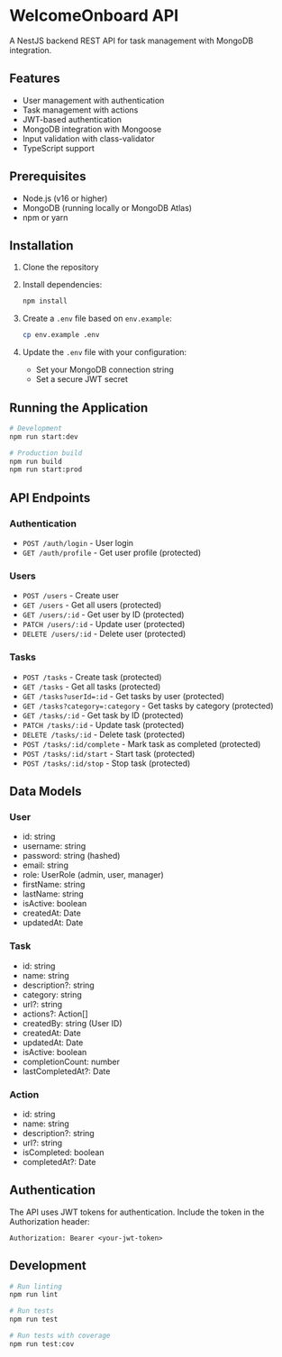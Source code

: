 # WelcomeOnboard API

A NestJS backend REST API for task management with MongoDB integration.

## Features

- User management with authentication
- Task management with actions
- JWT-based authentication
- MongoDB integration with Mongoose
- Input validation with class-validator
- TypeScript support

## Prerequisites

- Node.js (v16 or higher)
- MongoDB (running locally or MongoDB Atlas)
- npm or yarn

## Installation

1. Clone the repository
2. Install dependencies:
   ```bash
   npm install
   ```

3. Create a `.env` file based on `env.example`:
   ```bash
   cp env.example .env
   ```

4. Update the `.env` file with your configuration:
   - Set your MongoDB connection string
   - Set a secure JWT secret

## Running the Application

```bash
# Development
npm run start:dev

# Production build
npm run build
npm run start:prod
```

## API Endpoints

### Authentication
- `POST /auth/login` - User login
- `GET /auth/profile` - Get user profile (protected)

### Users
- `POST /users` - Create user
- `GET /users` - Get all users (protected)
- `GET /users/:id` - Get user by ID (protected)
- `PATCH /users/:id` - Update user (protected)
- `DELETE /users/:id` - Delete user (protected)

### Tasks
- `POST /tasks` - Create task (protected)
- `GET /tasks` - Get all tasks (protected)
- `GET /tasks?userId=:id` - Get tasks by user (protected)
- `GET /tasks?category=:category` - Get tasks by category (protected)
- `GET /tasks/:id` - Get task by ID (protected)
- `PATCH /tasks/:id` - Update task (protected)
- `DELETE /tasks/:id` - Delete task (protected)
- `POST /tasks/:id/complete` - Mark task as completed (protected)
- `POST /tasks/:id/start` - Start task (protected)
- `POST /tasks/:id/stop` - Stop task (protected)

## Data Models

### User
- id: string
- username: string
- password: string (hashed)
- email: string
- role: UserRole (admin, user, manager)
- firstName: string
- lastName: string
- isActive: boolean
- createdAt: Date
- updatedAt: Date

### Task
- id: string
- name: string
- description?: string
- category: string
- url?: string
- actions?: Action[]
- createdBy: string (User ID)
- createdAt: Date
- updatedAt: Date
- isActive: boolean
- completionCount: number
- lastCompletedAt?: Date

### Action
- id: string
- name: string
- description?: string
- url?: string
- isCompleted: boolean
- completedAt?: Date

## Authentication

The API uses JWT tokens for authentication. Include the token in the Authorization header:

```
Authorization: Bearer <your-jwt-token>
```

## Development

```bash
# Run linting
npm run lint

# Run tests
npm run test

# Run tests with coverage
npm run test:cov
```
